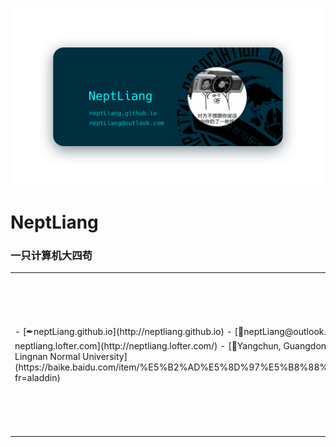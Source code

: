 ![Banner](img/Banner.png)

# NeptLiang

### 一只计算机大四苟

<table>
           <tr>
                      <td>
                                 - [✒neptLiang.github.io](http://neptliang.github.io)
                                 - [📧neptLiang@outlook.com](mailto://neptliang@outlook.com)
                                 - [📷neptliang.lofter.com](http://neptliang.lofter.com/)
                                 - [🏡Yangchun, Guangdong, China](https://surl.amap.com/H0KZVC1c7sE)
                                 - [🏫Lingnan Normal University](https://baike.baidu.com/item/%E5%B2%AD%E5%8D%97%E5%B8%88%E8%8C%83%E5%AD%A6%E9%99%A2/13852375?fr=aladdin)
                      </td>
                      <td>
                                 ```
                                 _______________________________________
                                            ___         _
                                           |   |___ ___| |_
                                           | | | -_|  -|  _|
                                           |_|_|___|  _|___|
                                            NEPTUNE|_|LIANG

                                       Hellow!It's MING's GitHub
                                   Everything is based on MIUI(#滑稽)
                                       Android Bar @MING19980628          
                                 _______________________________________
                                 ```
                      </td>
           </tr>
</table>
